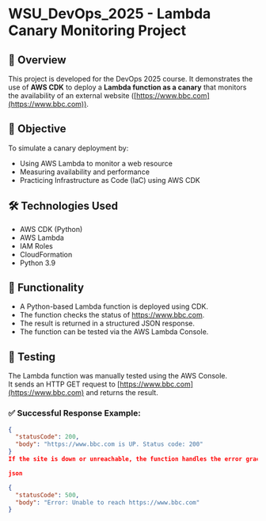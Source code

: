 
# WSU_DevOps_2025 - Lambda Canary Monitoring Project

## 📌 Overview
This project is developed for the DevOps 2025 course. It demonstrates the use of **AWS CDK** to deploy a **Lambda function as a canary** that monitors the availability of an external website ([https://www.bbc.com](https://www.bbc.com)).

## 🚀 Objective
To simulate a canary deployment by:
- Using AWS Lambda to monitor a web resource
- Measuring availability and performance
- Practicing Infrastructure as Code (IaC) using AWS CDK

## 🛠️ Technologies Used
- AWS CDK (Python)
- AWS Lambda
- IAM Roles
- CloudFormation
- Python 3.9

## 🧠 Functionality
- A Python-based Lambda function is deployed using CDK.
- The function checks the status of https://www.bbc.com.
- The result is returned in a structured JSON response.
- The function can be tested via the AWS Lambda Console.

## 🧪 Testing

The Lambda function was manually tested using the AWS Console.  
It sends an HTTP GET request to [https://www.bbc.com](https://www.bbc.com) and returns the result.

### ✅ Successful Response Example:
```json
{
  "statusCode": 200,
  "body": "https://www.bbc.com is UP. Status code: 200"
}
If the site is down or unreachable, the function handles the error gracefully and returns:

json

{
  "statusCode": 500,
  "body": "Error: Unable to reach https://www.bbc.com"
}